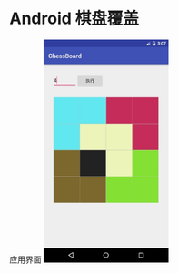 # Android 棋盘覆盖
应用界面
<img src="https://github.com/weimin96/ChessBoard/blob/master/ScreenShots/screenshot1.jpg" width="220"/>
